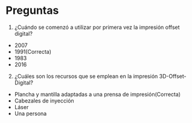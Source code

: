 # Preguntas

1. ¿Cuándo se comenzó a utilizar por primera vez la impresión offset digital?
- 2007
- 1991(Correcta)
- 1983
- 2016
  
2. ¿Cuáles son los recursos que se emplean en la impresión 3D-Offset-Digital?
- Plancha y mantilla adaptadas a una prensa de impresión(Correcta)
- Cabezales de inyección 
- Láser
- Una persona